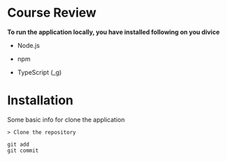 # Course Review
**To run the application locally, you have installed following on you divice**
- Node.js
* npm 
+ TypeScript (_g)
# Installation
Some basic info for clone the application
```
> Clone the repository
  
git add
git commit
```
